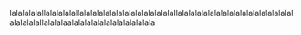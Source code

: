 lalalalalallalalalalallalalalalalalalalalalalalalalallalalalalalalalalalalalalalalalalalalalalalalallalalalaalalalalalalalalalalalalala
